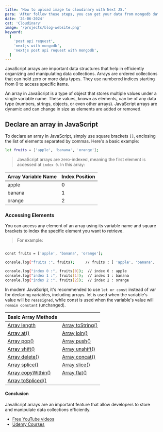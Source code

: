 ```yaml
---
title: 'How to upload image to cloudinary with Next JS.'
para: 'After follow these steps, you can get your data from mongodb database by using next js application.'
date: '24-06-2024'
cat: 'Cloudinary'
image: '/projects/blog-website.png'
keyword:
  [
    'post api request',
    'nextjs with mongodb',
    'nextjs post api request with mongodb',
  ]
---
```


JavaScript arrays are important data structures that help in efficiently organizing and manipulating data collections. Arrays are ordered collections that can hold zero or more data types. They use numbered indices starting from 0 to access specific items.

An array in JavaScript is a type of object that stores multiple values under a single variable name. These values, known as elements, can be of any data type (numbers, strings, objects, or even other arrays). JavaScript arrays are dynamic and can change in size as elements are added or removed.

## Declare an array in JavaScript

To declare an array in JavaScript, simply use square brackets `[]`, enclosing the list of elements separated by commas. Here's a basic example:

```bash
let fruits = ['apple', 'banana', 'orange'];
```

> JavaScript arrays are zero-indexed, meaning the first element is accessed at `index 0`.
> In this array:

| Array Variable Name | Index Position |
| ------------------- | -------------- |
| apple               | 0              |
| banana              | 1              |
| orange              | 2              |

### Accessing Elements

You can access any element of an array using its variable name and square brackets to index the specific element you want to retrieve.

> For example:

```bash

const fruits = ['apple', 'banana', 'orange'];

console.log("fruits :", fruits);     // fruits : [ 'apple', 'banana', 'orange' ]

console.log("index 0 :", fruits[0]);  // index 0 : apple
console.log("index 1 :", fruits[1]);  // index 1 : banana
console.log("index 2 :", fruits[2]);  // index 2 : orange

```

In modern JavaScript, it's recommended to use `let or const` instead of var for declaring variables, including arrays. let is used when the variable's value will be `reassigned`, while const is used when the variable's value will `remain constant` (unchanged).

| Basic Array Methods     |                       |
| ----------------------- | --------------------- |
| [Array length](/)       | [Array toString()](/) |
| [Array at()](/)         | [Array join()](/)     |
| [Array pop()](/)        | [Array push()](/)     |
| [Array shift()](/)      | [Array unshift()](/)  |
| [Array delete()](/)     | [Array concat()](/)   |
| [Array splice()](/)     | [Array slice()](/)    |
| [Array copyWithin()](/) | [Array flat()](/)     |
| [Array toSpliced()](/)  |                       |

#### Conclusion

JavaScript arrays are an important feature that allow developers to store and manipulate data collections efficiently.

- [Free YouTube videos](https://www.youtube.com/watch?v=ubCNZRNjhyo)
- [Udemy Courses](https://www.udemy.com/course/aws-certified-developer-associate/)
